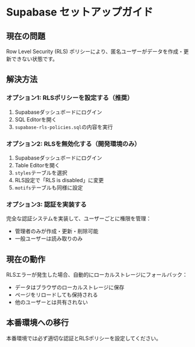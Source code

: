 # Supabase セットアップガイド

## 現在の問題
Row Level Security (RLS) ポリシーにより、匿名ユーザーがデータを作成・更新できない状態です。

## 解決方法

### オプション1: RLSポリシーを設定する（推奨）

1. Supabaseダッシュボードにログイン
2. SQL Editorを開く
3. `supabase-rls-policies.sql`の内容を実行

### オプション2: RLSを無効化する（開発環境のみ）

1. Supabaseダッシュボードにログイン
2. Table Editorを開く
3. `styles`テーブルを選択
4. RLS設定で「RLS is disabled」に変更
5. `motifs`テーブルも同様に設定

### オプション3: 認証を実装する

完全な認証システムを実装して、ユーザーごとに権限を管理：
- 管理者のみが作成・更新・削除可能
- 一般ユーザーは読み取りのみ

## 現在の動作

RLSエラーが発生した場合、自動的にローカルストレージにフォールバック：
- データはブラウザのローカルストレージに保存
- ページをリロードしても保持される
- 他のユーザーとは共有されない

## 本番環境への移行

本番環境では必ず適切な認証とRLSポリシーを設定してください。